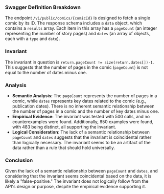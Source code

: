 ### Swagger Definition Breakdown
The endpoint `/v1/public/comics/{comicId}` is designed to fetch a single comic by its ID. The response schema includes a `data` object, which contains a `results` array. Each item in this array has a `pageCount` (an integer representing the number of story pages) and `dates` (an array of objects, each with a `type` and `date`).

### Invariant
The invariant in question is `return.pageCount != size(return.dates[])-1`. This suggests that the number of pages in the comic (`pageCount`) is not equal to the number of dates minus one.

### Analysis
- **Semantic Analysis**: The `pageCount` represents the number of pages in a comic, while `dates` represents key dates related to the comic (e.g., publication dates). There is no inherent semantic relationship between the number of pages in a comic and the number of key dates minus one.
- **Empirical Evidence**: The invariant was tested with 500 calls, and no counterexamples were found. Additionally, 650 examples were found, with 483 being distinct, all supporting the invariant.
- **Logical Consideration**: The lack of a semantic relationship between `pageCount` and `dates` suggests that the invariant is coincidental rather than logically necessary. The invariant seems to be an artifact of the data rather than a rule that should hold universally.

### Conclusion
Given the lack of a semantic relationship between `pageCount` and `dates`, and considering that the invariant seems coincidental based on the data, it is likely a "false-positive." The invariant does not logically follow from the API's design or purpose, despite the empirical evidence supporting it.
